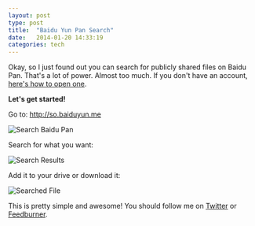 ```yaml
---
layout: post
type: post
title:  "Baidu Yun Pan Search"
date:   2014-01-20 14:33:19
categories: tech
---
```


Okay, so I just found out you can search for publicly shared files on Baidu Pan. That's a lot of power. Almost too much. If you don't have an account, <a href="http://www.taigeair.com/how-to-get-2tb-with-baidu-pan-disk-for-free-for-life/">here's how to open one</a>.

<strong>Let's get started!</strong>

Go to: <a href="http://so.baiduyun.me" target="_blank">http://so.baiduyun.me</a>

<img alt="Search Baidu Pan" src="{{site.url}}/assets/posts/Search-Baidu-Pan.png">

Search for what you want:

<img alt="Search Results" src="{{site.url}}/assets/posts/Search-Results-1024x555.png">

Add it to your drive or download it:

<img alt="Searched File" src="{{site.url}}/assets/posts/Searched-File.png" >

This is pretty simple and awesome! You should follow me on <a href="twitter.com/taigeair" target="_blank">Twitter</a> or <a href="http://feeds.feedburner.com/taigeair" target="_blank">Feedburner</a>.
